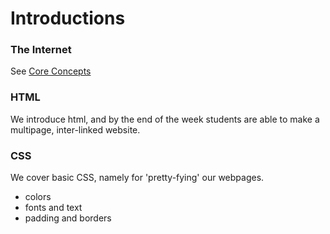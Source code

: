 # Introductions
### The Internet
See [Core Concepts](Core-Concepts)
### HTML
We introduce html, and by the end of the week students are able to make a multipage, inter-linked website.
### CSS
We cover basic CSS, namely for 'pretty-fying' our webpages.
* colors
* fonts and text
* padding and borders